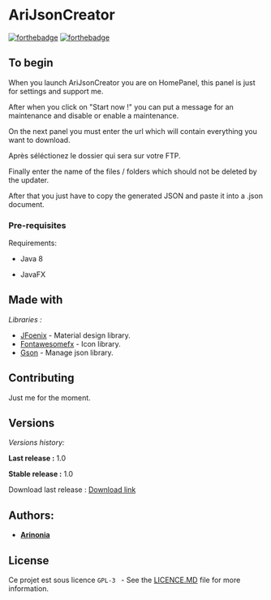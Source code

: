 # AriJsonCreator

  

[![forthebadge](https://forthebadge.com/images/badges/made-with-java.svg)](https://www.java.com/fr/)  [![forthebadge](https://forthebadge.com/images/badges/uses-git.svg)](https://github.com/)

  

## To begin

  

When you launch AriJsonCreator you are on HomePanel, this panel is just for settings and support me.

After when you click on "Start now !" you can put a message for an maintenance and disable or enable a maintenance.

On the next panel you must enter the url which will contain everything you want to download.

Après séléctionez le dossier qui sera sur votre FTP.

Finally enter the name of the files / folders which should not be deleted by the updater.

After that you just have to copy the generated JSON and paste it into a .json document.

  

### Pre-requisites

  

Requirements:

- Java 8

- JavaFX

  

## Made with
  
_Libraries :_

*  [JFoenix](https://github.com/jfoenixadmin/JFoenix) - Material design library.
*  [Fontawesomefx](https://bitbucket.org/Jerady/fontawesomefx/src/master/) - Icon library.
*  [Gson](https://github.com/google/gson) - Manage json library.


## Contributing

  

Just me for the moment.

  

## Versions

_Versions history:_

**Last release :** 1.0

**Stable release :** 1.0

Download last release : [Download link](https://github.com/Arinonia/AriJsonCreator/releases/download/v1.0/AriJsonCreator-1.0-SNAPSHOT.jar)

## Authors:

* [**Arinonia**](https://github.com/Arinonia)

## License

 
Ce projet est sous licence ``GPL-3 `` - See the [LICENCE.MD](https://github.com/Arinonia/AriJsonCreator/LICENCE.MD) file for more information.